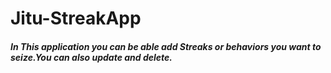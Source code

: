# Jitu-StreakApp
##### In This application you can be able add Streaks or behaviors you want to seize.You can also update and delete.
